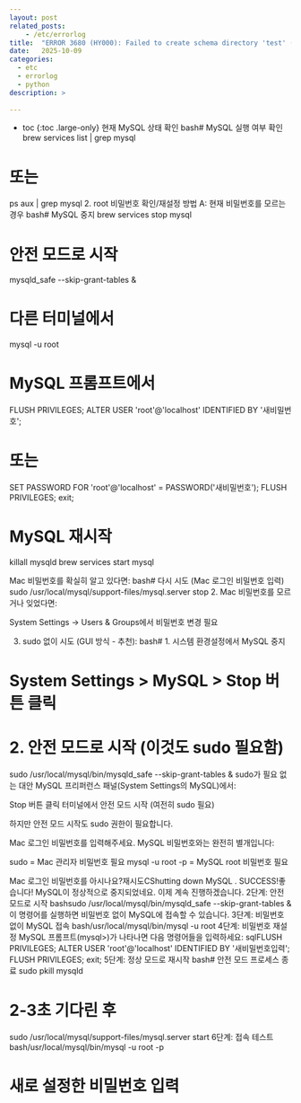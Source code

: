 ```yaml
---
layout: post
related_posts:
    - /etc/errorlog
title:  "ERROR 3680 (HY000): Failed to create schema directory 'test' (errno: 2 - No such file or directory)"
date:   2025-10-09
categories:
  - etc
  - errorlog
  - python
description: >
  
---
```

* toc
{:toc .large-only}
현재 MySQL 상태 확인
bash# MySQL 실행 여부 확인
brew services list | grep mysql
# 또는
ps aux | grep mysql
2. root 비밀번호 확인/재설정
방법 A: 현재 비밀번호를 모르는 경우
bash# MySQL 중지
brew services stop mysql

# 안전 모드로 시작
mysqld_safe --skip-grant-tables &

# 다른 터미널에서
mysql -u root

# MySQL 프롬프트에서
FLUSH PRIVILEGES;
ALTER USER 'root'@'localhost' IDENTIFIED BY '새비밀번호';
# 또는
SET PASSWORD FOR 'root'@'localhost' = PASSWORD('새비밀번호');
FLUSH PRIVILEGES;
exit;

# MySQL 재시작
killall mysqld
brew services start mysql

Mac 비밀번호를 확실히 알고 있다면:
bash# 다시 시도 (Mac 로그인 비밀번호 입력)
sudo /usr/local/mysql/support-files/mysql.server stop
2. Mac 비밀번호를 모르거나 잊었다면:

System Settings → Users & Groups에서 비밀번호 변경 필요

3. sudo 없이 시도 (GUI 방식 - 추천):
bash# 1. 시스템 환경설정에서 MySQL 중지
# System Settings > MySQL > Stop 버튼 클릭

# 2. 안전 모드로 시작 (이것도 sudo 필요함)
sudo /usr/local/mysql/bin/mysqld_safe --skip-grant-tables &
sudo가 필요 없는 대안
MySQL 프리퍼런스 패널(System Settings의 MySQL)에서:

Stop 버튼 클릭
터미널에서 안전 모드 시작 (여전히 sudo 필요)

하지만 안전 모드 시작도 sudo 권한이 필요합니다.

Mac 로그인 비밀번호를 입력해주세요. MySQL 비밀번호와는 완전히 별개입니다:

sudo = Mac 관리자 비밀번호 필요
mysql -u root -p = MySQL root 비밀번호 필요

Mac 로그인 비밀번호를 아시나요?재시도CShutting down MySQL
. SUCCESS!좋습니다! MySQL이 정상적으로 중지되었네요. 이제 계속 진행하겠습니다.
2단계: 안전 모드로 시작
bashsudo /usr/local/mysql/bin/mysqld_safe --skip-grant-tables &
이 명령어를 실행하면 비밀번호 없이 MySQL에 접속할 수 있습니다.
3단계: 비밀번호 없이 MySQL 접속
bash/usr/local/mysql/bin/mysql -u root
4단계: 비밀번호 재설정
MySQL 프롬프트(mysql>)가 나타나면 다음 명령어들을 입력하세요:
sqlFLUSH PRIVILEGES;
ALTER USER 'root'@'localhost' IDENTIFIED BY '새비밀번호입력';
FLUSH PRIVILEGES;
exit;
5단계: 정상 모드로 재시작
bash# 안전 모드 프로세스 종료
sudo pkill mysqld

# 2-3초 기다린 후
sudo /usr/local/mysql/support-files/mysql.server start
6단계: 접속 테스트
bash/usr/local/mysql/bin/mysql -u root -p
# 새로 설정한 비밀번호 입력